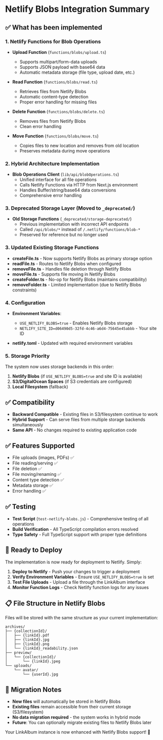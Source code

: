 # Netlify Blobs Integration Summary

## ✅ What has been implemented

### 1. Netlify Functions for Blob Operations
- **Upload Function** (`functions/blobs/upload.ts`)
  - Supports multipart/form-data uploads
  - Supports JSON payload with base64 data
  - Automatic metadata storage (file type, upload date, etc.)

- **Read Function** (`functions/blobs/read.ts`)
  - Retrieves files from Netlify Blobs
  - Automatic content-type detection
  - Proper error handling for missing files

- **Delete Function** (`functions/blobs/delete.ts`)
  - Removes files from Netlify Blobs
  - Clean error handling

- **Move Function** (`functions/blobs/move.ts`)
  - Copies files to new location and removes from old location
  - Preserves metadata during move operations

### 2. Hybrid Architecture Implementation
- **Blob Operations Client** (`lib/api/blobOperations.ts`)
  - Unified interface for all file operations
  - Calls Netlify Functions via HTTP from Next.js environment
  - Handles Buffer/string/base64 data conversions
  - Comprehensive error handling

### 3. Deprecated Storage Layer (Moved to `_deprecated/`)
- **Old Storage Functions** (`_deprecated/storage-deprecated/`)
  - Previous implementation with incorrect API endpoints
  - Called `/api/blobs/*` instead of `/.netlify/functions/blob-*`
  - Preserved for reference but no longer used

### 3. Updated Existing Storage Functions
- **createFile.ts** - Now supports Netlify Blobs as primary storage option
- **readFile.ts** - Routes to Netlify Blobs when configured
- **removeFile.ts** - Handles file deletion through Netlify Blobs
- **moveFile.ts** - Supports file moving in Netlify Blobs
- **createFolder.ts** - No-op for Netlify Blobs (maintains compatibility)
- **removeFolder.ts** - Limited implementation (due to Netlify Blobs constraints)

### 4. Configuration
- **Environment Variables**:
  - `USE_NETLIFY_BLOBS=true` - Enables Netlify Blobs storage
  - `NETLIFY_SITE_ID=d06490d5-32fd-4c46-a6d4-75645e45abbb` - Your site ID

- **netlify.toml** - Updated with required environment variables

### 5. Storage Priority
The system now uses storage backends in this order:
1. **Netlify Blobs** (if `USE_NETLIFY_BLOBS=true` and site ID is available)
2. **S3/DigitalOcean Spaces** (if S3 credentials are configured)  
3. **Local Filesystem** (fallback)

## ✅ Compatibility
- **Backward Compatible** - Existing files in S3/filesystem continue to work
- **Hybrid Support** - Can serve files from multiple storage backends simultaneously
- **Same API** - No changes required to existing application code

## ✅ Features Supported
- File uploads (images, PDFs) ✅
- File reading/serving ✅
- File deletion ✅
- File moving/renaming ✅
- Content type detection ✅
- Metadata storage ✅
- Error handling ✅

## ✅ Testing
- **Test Script** (`test-netlify-blobs.js`) - Comprehensive testing of all operations
- **Build Verification** - All TypeScript compilation errors resolved
- **Type Safety** - Full TypeScript support with proper type definitions

## 🚀 Ready to Deploy

The implementation is now ready for deployment to Netlify. Simply:

1. **Deploy to Netlify** - Push your changes to trigger a deployment
2. **Verify Environment Variables** - Ensure `USE_NETLIFY_BLOBS=true` is set
3. **Test File Uploads** - Upload a file through the LinkAlbum interface
4. **Monitor Function Logs** - Check Netlify function logs for any issues

## 📋 File Structure in Netlify Blobs

Files will be stored with the same structure as your current implementation:

```
archives/
├── {collectionId}/
│   ├── {linkId}.pdf
│   ├── {linkId}.jpg
│   ├── {linkId}.png
│   └── {linkId}_readability.json
├── preview/
│   └── {collectionId}/
│       └── {linkId}.jpeg
└── uploads/
    └── avatar/
        └── {userId}.jpg
```

## 🔄 Migration Notes

- **New files** will automatically be stored in Netlify Blobs
- **Existing files** remain accessible from their current storage (S3/filesystem)
- **No data migration required** - the system works in hybrid mode
- **Future**: You can optionally migrate existing files to Netlify Blobs later

Your LinkAlbum instance is now enhanced with Netlify Blobs support! 🎉
